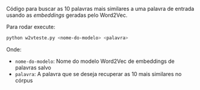 Código para buscar as 10 palavras mais similares a uma palavra de entrada usando as *embeddings* geradas pelo Word2Vec. 

Para rodar execute:
```bash
python w2vteste.py <nome-do-modelo> <palavra>
```
Onde:
- `nome-do-modelo`: Nome do modelo Word2Vec de embeddings de palavras salvo
- `palavra`: A palavra que se deseja recuperar as 10 mais similares no córpus
